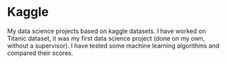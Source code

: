 # Kaggle
My data science projects based on kaggle datasets. I have worked on Titanic dataset, it was my first data science project (done on my own, without a supervisor). I have tested some machine learning algorithms and compared their scores.
